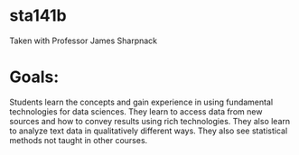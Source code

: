 # sta141b
Taken with Professor James Sharpnack

# Goals:
Students learn the concepts and gain experience in using fundamental technologies for data sciences. They learn to access data from new sources and how to convey results using rich technologies. They also learn to analyze text data in qualitatively different ways. They also see statistical methods not taught in other courses. 
